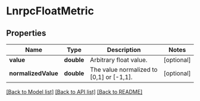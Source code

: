 # LnrpcFloatMetric

## Properties
Name | Type | Description | Notes
------------ | ------------- | ------------- | -------------
**value** | **double** | Arbitrary float value. | [optional] 
**normalizedValue** | **double** | The value normalized to [0,1] or [-1,1]. | [optional] 

[[Back to Model list]](../README.md#documentation-for-models) [[Back to API list]](../README.md#documentation-for-api-endpoints) [[Back to README]](../README.md)


